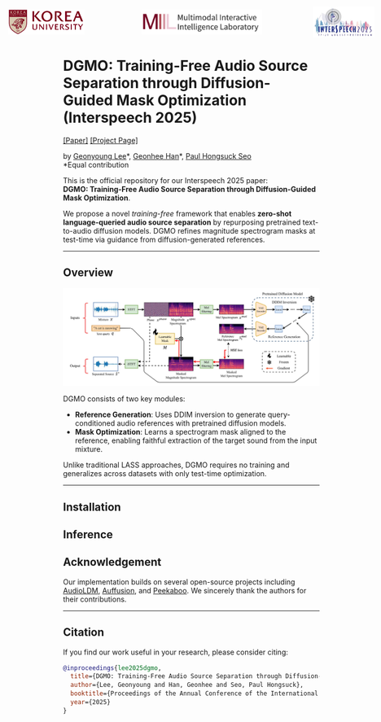 <div style="display: flex; justify-content: center; align-items: center; gap: 100px;">
  <img src="assets/ku-logo.png" alt="Korea University" height="50" style="margin-right: 12px;">
  <img src="assets/miil-logo.png" alt="MIIL" height="50">
  <img src="assets/interspeech2025-logo.png" alt="Interspeech 2025" height="60">
</div>


# DGMO: Training-Free Audio Source Separation through Diffusion-Guided Mask Optimization (Interspeech 2025)

[[Paper]](https://arxiv.org/abs/xxxx.xxxxx) [[Project Page]](https://wltschmrz.github.io/DGMO/)

by [Geonyoung Lee](https://wltschmrz.github.io/)\*, [Geonhee Han](https://chaksseu.github.io/)\*, [Paul Hongsuck Seo](https://phseo.github.io/)  
\*Equal contribution

This is the official repository for our Interspeech 2025 paper:  
**DGMO: Training-Free Audio Source Separation through Diffusion-Guided Mask Optimization**.

We propose a novel *training-free* framework that enables **zero-shot language-queried audio source separation** by repurposing pretrained text-to-audio diffusion models. DGMO refines magnitude spectrogram masks at test-time via guidance from diffusion-generated references.

---

## Overview

![DGMO Diagram](assets/dgmo_0522_compressed.png)

DGMO consists of two key modules:

- **Reference Generation**: Uses DDIM inversion to generate query-conditioned audio references with pretrained diffusion models.
- **Mask Optimization**: Learns a spectrogram mask aligned to the reference, enabling faithful extraction of the target sound from the input mixture.

Unlike traditional LASS approaches, DGMO requires no training and generalizes across datasets with only test-time optimization.

---

## Installation

<!-- To be updated -->

## Inference

## Acknowledgement

Our implementation builds on several open-source projects including [AudioLDM](https://github.com/haoheliu/AudioLDM), [Auffusion](https://github.com/happylittlecat2333/Auffusion), and [Peekaboo](https://github.com/RyannDaGreat/Peekaboo). We sincerely thank the authors for their contributions.



---

## Citation

If you find our work useful in your research, please consider citing:

```bibtex
@inproceedings{lee2025dgmo,
  title={DGMO: Training-Free Audio Source Separation through Diffusion-Guided Mask Optimization},
  author={Lee, Geonyoung and Han, Geonhee and Seo, Paul Hongsuck},
  booktitle={Proceedings of the Annual Conference of the International Speech Communication Association (INTERSPEECH)},
  year={2025}
}

